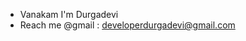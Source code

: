 - Vanakam I'm Durgadevi
- Reach me @gmail : developerdurgadevi@gmail.com

<!---
developerdurgadevi/developerdurgadevi is a ✨ special ✨ repository because its `README.md` (this file) appears on your GitHub profile.
You can click the Preview link to take a look at your changes.
--->
